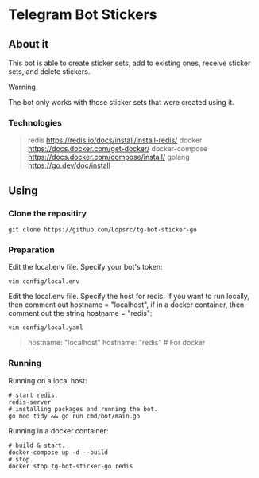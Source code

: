 # Telegram Bot Stickers

## About it
This bot is able to create sticker sets, add to existing ones, receive sticker sets, and delete stickers.
> [!WARNING]
> The bot only works with those sticker sets that were created using it.

### Technologies

>redis https://redis.io/docs/install/install-redis/
>docker https://docs.docker.com/get-docker/
>docker-compose https://docs.docker.com/compose/install/
>golang https://go.dev/doc/install

## Using

### Clone the repositiry
```
git clone https://github.com/Lopsrc/tg-bot-sticker-go
```

### Preparation

Edit the local.env file. Specify your bot's token:
```
vim config/local.env
```

Edit the local.env file. Specify the host for redis. If you want to run locally, then comment out hostname = "localhost", if in a docker container, then comment out the string hostname = "redis":
```
vim config/local.yaml
```
> hostname: "localhost" 
> hostname: "redis"   # For docker

### Running

Running on a local host:
```
# start redis.
redis-server
# installing packages and running the bot.
go mod tidy && go run cmd/bot/main.go
```
Running in a docker container:
```
# build & start.
docker-compose up -d --build
# stop.
docker stop tg-bot-sticker-go redis
```
